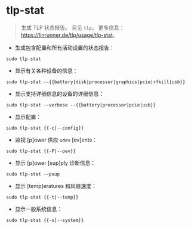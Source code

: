 # tlp-stat

> 生成 TLP 状态报告。
> 另见 `tlp`。
> 更多信息：<https://linrunner.de/tlp/usage/tlp-stat>。

- 生成包含配置和所有活动设置的状态报告：

`sudo tlp-stat`

- 显示有关各种设备的信息：

`sudo tlp-stat --{{battery|disk|processor|graphics|pcie|rfkill|usb}}`

- 显示支持详细信息的设备的详细信息：

`sudo tlp-stat --verbose --{{battery|processor|pcie|usb}}`

- 显示配置：

`sudo tlp-stat {{-c|--config}}`

- 监视 [p]ower 供应 `udev` [ev]ents：

`sudo tlp-stat {{-P|--pev}}`

- 显示 [p]ower [sup]ply 诊断信息：

`sudo tlp-stat --psup`

- 显示 [temp]eratures 和风扇速度：

`sudo tlp-stat {{-t|--temp}}`

- 显示一般系统信息：

`sudo tlp-stat {{-s|--system}}`